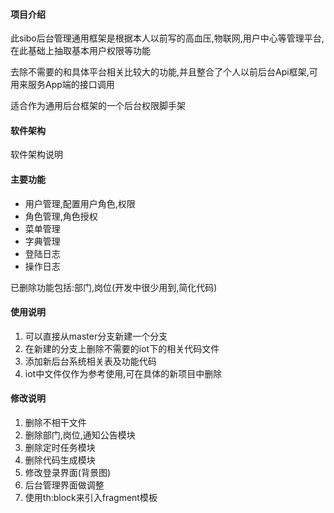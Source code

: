 #### 项目介绍

此sibo后台管理通用框架是根据本人以前写的高血压,物联网,用户中心等管理平台,在此基础上抽取基本用户权限等功能

去除不需要的和具体平台相关比较大的功能,并且整合了个人以前后台Api框架,可用来服务App端的接口调用

适合作为通用后台框架的一个后台权限脚手架

#### 软件架构
软件架构说明

#### 主要功能
- 用户管理,配置用户角色,权限
- 角色管理,角色授权
- 菜单管理
- 字典管理
- 登陆日志
- 操作日志

已删除功能包括:部门,岗位(开发中很少用到,简化代码)

#### 使用说明
1. 可以直接从master分支新建一个分支
2. 在新建的分支上删除不需要的iot下的相关代码文件
3. 添加新后台系统相关表及功能代码
4. iot中文件仅作为参考使用,可在具体的新项目中删除

#### 修改说明

1. 删除不相干文件
2. 删除部门,岗位,通知公告模块
3. 删除定时任务模块
4. 删除代码生成模块
5. 修改登录界面(背景图)
6. 后台管理界面做调整
7. 使用th:block来引入fragment模板